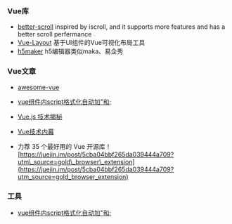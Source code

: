 ### Vue库

* [better-scroll](https://github.com/ustbhuangyi/better-scroll) inspired by iscroll, and it supports more features and has a better scroll perfermance
* [Vue-Layout](https://github.com/jaweii/Vue-Layout) 基于UI组件的Vue可视化布局工具
* [h5maker](https://github.com/zhengguorong/h5maker) h5编辑器类似maka、易企秀

### Vue文章

* [awesome-vue](https://github.com/vuejs/awesome-vue)

* [vue组件内script格式化自动加"和;](https://github.com/vuejs/vetur/issues/483)

* [Vue.js 技术揭秘](https://ustbhuangyi.github.io/vue-analysis/)

* [Vue技术内幕](http://hcysun.me/vue-design/)

* 力荐 35 个最好用的 Vue 开源库！ [https://juejin.im/post/5cba04bbf265da039444a709?utm\_source=gold\_browser\_extension](https://juejin.im/post/5cba04bbf265da039444a709?utm_source=gold_browser_extension)

### 工具

* [vue组件内script格式化自动加"和;](https://github.com/vuejs/vetur/issues/483)




